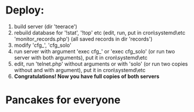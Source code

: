 # Deploy:
1. build server (dir 'teerace')
1. rebuild database for '!stat', '!top' etc (edit, run, put in cron\systemd\etc 'monitor_records.php') (all saved records in dir 'records')
1. modify 'cfg_', 'cfg_solo'
1. run server with argument 'exec cfg_' or 'exec cfg_solo' (or run two server with both arguments), put it in cron\systemd\etc
1. edit, run 'telnet.php' without arguments or with 'solo' (or run two copies without and with argument), put it in cron\systemd\etc
1. **Congratulations! Now you have full copies of both servers**

# Pancakes for everyone
